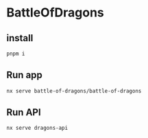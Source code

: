 # BattleOfDragons

## install

```sh
pnpm i
```

## Run app

```sh
nx serve battle-of-dragons/battle-of-dragons
```

## Run API

```sh
nx serve dragons-api
```
